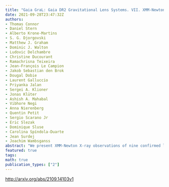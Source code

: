 ```yaml
---
title: "Gaia GraL: Gaia DR2 Gravitational Lens Systems. VII. XMM-Newton   Observations of Lensed Quasars"
date: 2021-09-28T23:47:32Z
authors:
- Thomas Connor
- Daniel Stern
- Alberto Krone-Martins
- S. G. Djorgovski
- Matthew J. Graham
- Dominic J. Walton
- Ludovic Delchambre
- Christine Ducourant
- Ramachrisna Teixeira
- Jean-François Le Campion
- Jakob Sebastian den Brok
- Dougal Dobie
- Laurent Galluccio
- Priyanka Jalan
- Sergei A. Klioner
- Jonas Klüter
- Ashish A. Mahabal
- Vibhore Negi
- Anna Nierenberg
- Quentin Petit
- Sergio Scarano Jr
- Eric Slezak
- Dominique Sluse
- Carolina Spíndola-Duarte
- Jean Surdej
- Joachim Wambsganss
abstract: "We present XMM-Newton X-ray observations of nine confirmed lensed quasars at $1 lesssim z lesssim 3$ identified by the Gaia Gravitational Lens program. Eight systems are strongly detected, with 0.3--8.0 keV fluxes $F_{0.3-8.0} gtrsim 5 times 10^{-14} {rm erg} {rm cm}^{-2} {rm s}^{-1}$. Modeling the X-ray spectra with an absorbed power law, we derive power law photon indices and 2--10 keV luminosities for the eight detected quasars. In addition to presenting sample properties for larger quasar population studies and for use in planning for future caustic crossing events, we also identify three quasars of interest: a quasar that shows evidence of flux variability from previous ROSAT observations, the most closely-separated individual lensed sources resolved by XMM-Newton, and one of the X-ray brightest quasars known at $z>3$. These sources represent the tip of discovery that will be enabled by SRG/eROSITA."
featured: true
tags:
math: true
publication_types: ["2"]
---
```

http://arxiv.org/abs/2109.14103v1